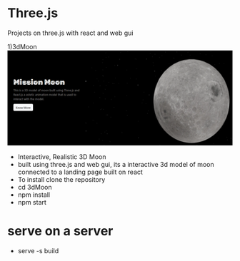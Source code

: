 # Three.js
 Projects on three.js with react and web gui
 
 1)3dMoon
 ![plot](./3dMoon/docs/01.PNG)
 - Interactive, Realistic  3D Moon 
 - built using three.js and web gui, its a interactive 3d model of moon connected to a landing page built on react
 - To install clone the repository 
 - cd 3dMoon
 - npm install 
 - npm start

# serve on a server
 - serve -s build